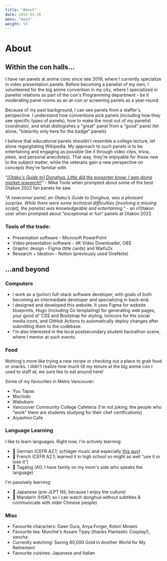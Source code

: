 ```yaml
---
title: "About"
date: 2019-03-26
menu: "main"
weight: 50
---
```

# About

## Within the con halls...

I have ran panels at anime cons since late 2019, where I currently specialize in video presentation panels. Before becoming a panelist of my own, I volunteered for the big anime convention in my city, where I specialized in panelist relations as part of the con's Programming department - be it moderating panel rooms as an at-con or screening panels as a year-round.

Because of my past background, I can see panels from a staffer's perspective. I understand how conventions pick panels (including how they see specific types of panels), how to make the most out of my panelist coordinator, and what distingishes a "great" panel from a "good" panel (let alone, "blatantly only here for the badge" panels)

I believe that educational panels shouldn't resemble a college lecture, let alone regurgitating Wikipedia. My approach to such panels is to be entertaining and engaging as possible (be it through video clips, trivia, jokes, and personal anecdotes). That way, they're enjoyable for those new to the subject matter, while the veterans gain a new perspective on concepts they're familiar with.

*"[[Otaku's Guide to] Donghua. Little did the presenter know, I was doing market research!!](https://twitter.com/MichaelToole/status/1554256205903790080)"* - Mike Toole when prompted about some of the best Otakon 2022 fan panels he saw.

*"A newcomer panel, an Otaku's Guide to Donghua, was a pleasant surprise. While there were some technical difficulties [involving a missing script], the panelist was knowledgeable and entertaining."* - an r/Otakon user when prompted about "exceptional or fun" panels at Otakon 2022.

### Tools of the trade:

* Presentation software - Microsoft PowerPoint
* Video presentation software - 4K Video Downloader, OBS
* Graphic design - Figma (title cards) and Waifu2x
* Research + Ideation - Notion (previously used OneNote)

## ...and beyond

### Computers
* I work as a (junior) full-stack software developer, with goals of both becoming an intermediate developer and specializing in back-end.
* I designed and developed this website. It uses Figma for website blueprints, Hugo (including Go templating) for generating web pages, your good ol' CSS and Bootstrap for styling, Ionicons for the social media icons, and GitHub Actions to automatically deploy changes after submitting them to the codebase.
* I'm also interested in the local postsecondary student hackathon scene, where I mentor at such events.
   
### Food
Nothing's more like trying a new recipe or checking out a place to grab food or snacks. I didn't realize how much till my tenure at the big anime con I used to staff at; we sure like to eat around here!

Some of my favourites in Metro Vancouver:
* Yuu Tapas
* Mochido
* Wabukuro
* Vancouver Community College Cafeteria (I'm not joking; the people who “work” there are students studying for their chef certifications)
* Aiyaohno Cafe

### Language Learning
I like to learn languages. Right now, I'm actively learning:

* :pretzel: German (CEFR A2.1; schlager music and especially [this guy](https://www.youtube.com/watch?v=YKSaAeyWCeM))
* :croissant: French (CEFR A2.1; learned it in high school so might as well “use it or lose it”)
* :poultry_leg: Tagalog (A0; I have family on my mom's side who speaks the language)

I'm passively learning:
* :sushi: Japanese (pre-JLPT N5; because I enjoy the culture)
* :dumpling: Mandarin (HSK1; so I can watch donghua without subtitles & communicate with older Chinese people)

### Misc
* Favourite characters: Gawr Gura, Anya Forger, Kotori Minami
* Favourite tea: Murchie's Assam Tippy (thanks Plantastic Cosplay!), sencha
* Currently watching: Saving 80,000 Gold in Another World for My Retirement
* Favourite cuisines: Japanese and Italian